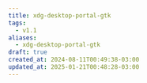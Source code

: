 ```yaml
---
title: xdg-desktop-portal-gtk
tags:
  - v1.1
aliases:
  - xdg-desktop-portal-gtk
draft: true
created_at: 2024-08-11T00:49:38-03:00
updated_at: 2025-01-21T00:48:28-03:00
---
```



